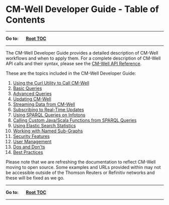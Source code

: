 # CM-Well Developer Guide - Table of Contents

----

**Go to:** &nbsp;&nbsp;&nbsp;&nbsp; [**Root TOC**](CM-Well.RootTOC.md)

----

The CM-Well Developer Guide provides a detailed description of CM-Well workflows and when to apply them. For a complete description of CM-Well API calls and their syntax, please see the [CM-Well API Reference](API.TOC.md).

These are the topics included in the CM-Well Developer Guide:

1. [Using the Curl Utility to Call CM-Well](DevGuide.CurlUtility.md)
2. [Basic Queries](DevGuide.BasicQueries.md)
1. [Advanced Queries](DevGuide.AdvancedQueries.md)
2. [Updating CM-Well](DevGuide.UpdatingCM-Well.md)
1. [Streaming Data from CM-Well](DevGuide.StreamingDataFromCM-Well.md)
1. [Subscribing to Real-Time Updates](DevGuide.SubscribingToReal-TimeUpdates.md)
1. [Using SPARQL Queries on Infotons](DevGuide.UsingSPARQLOnCM-WellInfotons.md)
2. [Calling Custom Java/Scala Functions from SPARQL Queries](DevGuide.CallingJavaScalaFunctionsFromSPARQLQueries.md)
1. [Using Elastic Search Statistics](DevGuide.UsingElasticSearchStatistics.md)
1. [Working with Named Sub-Graphs](DevGuide.WorkingWithNamedSub-Graphs.md)
1. [Security Features](DevGuide.CM-WellSecurityFeatures.md)
2. [User Management](DevGuide.ManagingUsers.md)
1. [Dos and Don'ts](DevGuide.DosAndDonts.md)
1. [Best Practices](DevGuide.BestPractices.TOC.md)

Please note that we are refreshing the documentation to reflect CM-Well moving to open source. Some examples and URLs provided within may not be accessible outside of the Thomson Reuters or Refinitiv networks and these will be fixed as we go.

----

**Go to:** &nbsp;&nbsp;&nbsp;&nbsp; [**Root TOC**](CM-Well.RootTOC.md)

----
